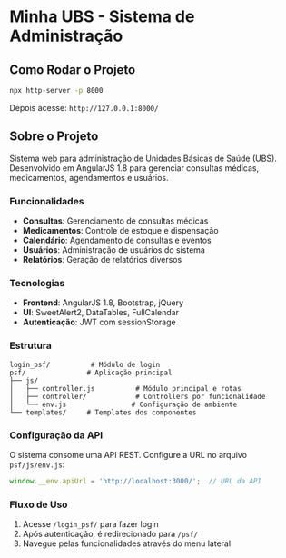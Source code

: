 # Minha UBS - Sistema de Administração

## Como Rodar o Projeto

```bash
npx http-server -p 8000
```

Depois acesse: `http://127.0.0.1:8000/`

## Sobre o Projeto

Sistema web para administração de Unidades Básicas de Saúde (UBS). Desenvolvido em AngularJS 1.8 para gerenciar consultas médicas, medicamentos, agendamentos e usuários.

### Funcionalidades

- **Consultas**: Gerenciamento de consultas médicas
- **Medicamentos**: Controle de estoque e dispensação
- **Calendário**: Agendamento de consultas e eventos
- **Usuários**: Administração de usuários do sistema
- **Relatórios**: Geração de relatórios diversos

### Tecnologias

- **Frontend**: AngularJS 1.8, Bootstrap, jQuery
- **UI**: SweetAlert2, DataTables, FullCalendar
- **Autenticação**: JWT com sessionStorage

### Estrutura

```
login_psf/          # Módulo de login
psf/               # Aplicação principal
├── js/
│   ├── controller.js          # Módulo principal e rotas
│   ├── controller/            # Controllers por funcionalidade
│   └── env.js                # Configuração de ambiente
└── templates/     # Templates dos componentes
```

### Configuração da API

O sistema consome uma API REST. Configure a URL no arquivo `psf/js/env.js`:

```javascript
window.__env.apiUrl = 'http://localhost:3000/';  // URL da API
```

### Fluxo de Uso

1. Acesse `/login_psf/` para fazer login
2. Após autenticação, é redirecionado para `/psf/`
3. Navegue pelas funcionalidades através do menu lateral